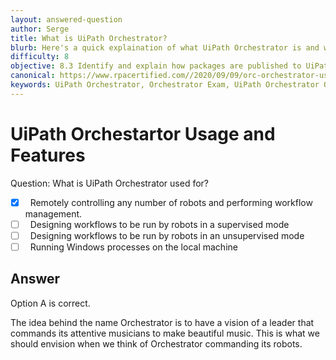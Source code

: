 ```yaml
---
layout: answered-question
author: Serge
title: What is UiPath Orchestrator?
blurb: Here's a quick explaination of what UiPath Orchestrator is and what Orchestrator is used for
difficulty: 8
objective: 8.3 Identify and explain how packages are published to UiPath Orchestrator in the cloud
canonical: https://www.rpacertified.com//2020/09/09/orc-orchestrator-used-for.html
keywords: UiPath Orchestrator, Orchestrator Exam, UiPath Orchestrator Question
---
```


<h1>UiPath Orchestartor Usage and Features</h1>

Question:  What is UiPath Orchestrator used for?

 - [X] &nbsp;  Remotely controlling any number of robots and performing workflow management.
 - [ ] &nbsp;  Designing workflows to be run by robots in a supervised mode
 - [ ] &nbsp;  Designing workflows to be run by robots in an unsupervised mode
 - [ ] &nbsp;  Running Windows processes on the local machine

## Answer

Option A is correct.

The idea behind the name Orchestrator is to have a vision of a leader that commands its attentive musicians to make beautiful music. This is what we should envision when we think of Orchestrator commanding its robots.

